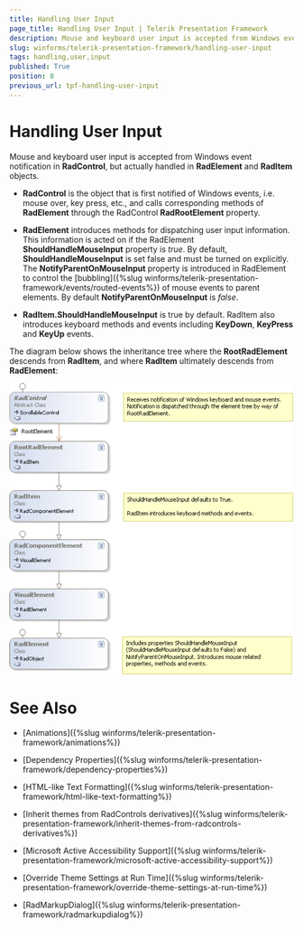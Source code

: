 ```yaml
---
title: Handling User Input
page_title: Handling User Input | Telerik Presentation Framework
description: Mouse and keyboard user input is accepted from Windows event notification in RadControl, but actually handled in RadElement and RadItem objects.
slug: winforms/telerik-presentation-framework/handling-user-input
tags: handling,user,input
published: True
position: 8
previous_url: tpf-handling-user-input
---
```


# Handling User Input

Mouse and keyboard user input is accepted from Windows event notification in __RadControl__, but actually handled in __RadElement__ and __RadItem__ objects.
        
* __RadControl__ is the object that is first notified of Windows events, i.e. mouse over, key press, etc., and calls corresponding methods of __RadElement__ through the RadControl __RadRootElement__ property.

* __RadElement__ introduces methods for dispatching user input information. This information is acted on if the RadElement __ShouldHandleMouseInput__ property is *true*. By default, __ShouldHandleMouseInput__ is set false and must be turned on explicitly. The __NotifyParentOnMouseInput__ property is introduced in RadElement to control the [bubbling]({%slug winforms/telerik-presentation-framework/events/routed-events%}) of mouse events to parent elements. By default __NotifyParentOnMouseInput__ is *false*.

* __RadItem.ShouldHandleMouseInput__ is true by default. RadItem also introduces keyboard methods and events including __KeyDown__, __KeyPress__ and __KeyUp__ events.

The diagram below shows the inheritance tree where the __RootRadElement__ descends from __RadItem__, and where __RadItem__ ultimately descends from __RadElement__:

![tpf-handling-user-input 001](images/tpf-handling-user-input001.png)

# See Also
* [Animations]({%slug winforms/telerik-presentation-framework/animations%})

* [Dependency Properties]({%slug winforms/telerik-presentation-framework/dependency-properties%})

* [HTML-like Text Formatting]({%slug winforms/telerik-presentation-framework/html-like-text-formatting%})

* [Inherit themes from RadControls derivatives]({%slug winforms/telerik-presentation-framework/inherit-themes-from-radcontrols-derivatives%})

* [Microsoft Active Accessibility Support]({%slug winforms/telerik-presentation-framework/microsoft-active-accessibility-support%})

* [Override Theme Settings at Run Time]({%slug winforms/telerik-presentation-framework/override-theme-settings-at-run-time%})

* [RadMarkupDialog]({%slug winforms/telerik-presentation-framework/radmarkupdialog%})

